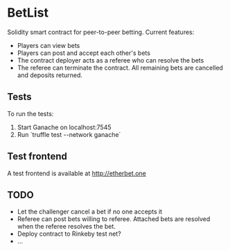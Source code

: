 # BetList

Solidity smart contract for peer-to-peer betting. Current features:

* Players can view bets
* Players can post and accept each other's bets
* The contract deployer acts as a referee who can resolve the bets
* The referee can terminate the contract. All remaining bets are cancelled and deposits returned.

## Tests

To run the tests:

1. Start Ganache on localhost:7545
2. Run ´truffle test --network ganache´

## Test frontend

A test frontend is available at http://etherbet.one

## TODO

* Let the challenger cancel a bet if no one accepts it
* Referee can post bets willing to referee. Attached bets are resolved when the referee resolves the bet.
* Deploy contract to Rinkeby test net?
* ...

